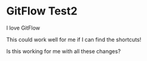 # GitFlow Test2

I love GitFlow

This could work well for me if I can find the shortcuts!

Is this working for me with all these changes?
